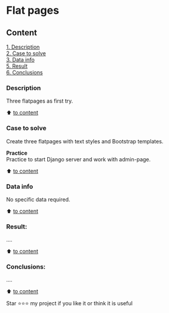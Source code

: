 # Flat pages

## Content  
[1. Description](https://github.com/MapleBloom/Django-projects/blob/main/first_django/README.md#Description)  
[2. Case to solve](https://github.com/MapleBloom/Django-projects/blob/main/first_django/README.md#Case-to-solve)  
[3. Data info](https://github.com/MapleBloom/Django-projects/blob/main/first_django/README.md#Data-info)  
[5. Result](https://github.com/MapleBloom/Django-projects/blob/main/first_django/README.md#Result)    
[6. Conclusions](https://github.com/MapleBloom/Django-projects/blob/main/first_django/README.md#conclusions) 

### Description
Three flatpages as first try.

:arrow_up: [to content](https://github.com/MapleBloom/Django-projects/blob/main/first_django/README.md#Content)


### Case to solve    
Create three flatpages with text styles and Bootstrap templates.

**Practice**     
Practice to start Django server and work with admin-page.

:arrow_up: [to content](https://github.com/MapleBloom/Django-projects/blob/main/first_django/README.md#Content)


### Data info
No specific data required.
  
:arrow_up: [to content](https://github.com/MapleBloom/Django-projects/blob/main/first_django/README.md#Content)


### Result:  
....

:arrow_up: [to content](https://github.com/MapleBloom/Django-projects/blob/main/first_django/README.md#Content)


### Conclusions:  
....

:arrow_up: [to content](https://github.com/MapleBloom/Django-projects/blob/main/first_django/README.md#Content)



Star ⭐️⭐️⭐️ my project if you like it or think it is useful
